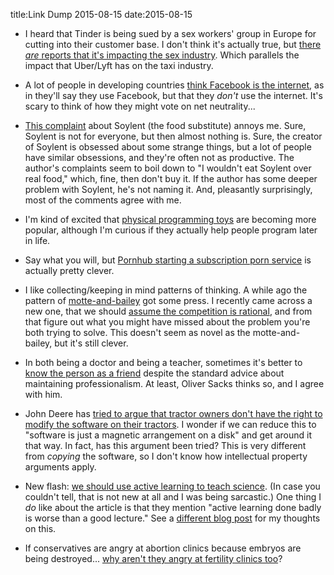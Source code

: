 title:Link Dump 2015-08-15
date:2015-08-15

* I heard that Tinder is being sued by a sex workers' group in Europe for cutting into their customer base. I don't think it's actually true, but [there *are* reports that it's impacting the sex industry](http://www.stuff.co.nz/national/10665202/Dating-apps-hit-sex-industry-hard). Which parallels the impact that Uber/Lyft has on the taxi industry.

* A lot of people in developing countries [think Facebook is the internet](http://qz.com/333313/milliions-of-facebook-users-have-no-idea-theyre-using-the-internet/), as in they'll say they use Facebook, but that they *don't* use the internet. It's scary to think of how they might vote on net neutrality...

* [This complaint](http://thenextweb.com/opinion/2015/08/04/drink-your-feelings-bros/) about Soylent (the food substitute) annoys me. Sure, Soylent is not for everyone, but then almost nothing is. Sure, the creator of Soylent is obsessed about some strange things, but a lot of people have similar obsessions, and they're often not as productive. The author's complaints seem to boil down to "I wouldn't eat Soylent over real food," which, fine, then don't buy it. If the author has some deeper problem with Soylent, he's not naming it. And, pleasantly surprisingly, most of the comments agree with me.

* I'm kind of excited that [physical programming toys](http://www.economist.com/news/science-and-technology/21660077-how-teach-computer-science-nursery-school-no-assembler-required) are becoming more popular, although I'm curious if they actually help people program later in life.

* Say what you will, but [Pornhub starting a subscription porn service](http://arstechnica.com/business/2015/08/pornhub-launches-an-all-you-can-watch-subscription-service-for-9-99-a-month/) is actually pretty clever.

* I like collecting/keeping in mind patterns of thinking. A while ago the pattern of [motte-and-bailey](http://slatestarcodex.com/2014/07/07/social-justice-and-words-words-words/) got some press. I recently came across a new one, that we should [assume the competition is rational](http://www.aaronkharris.com/presumption-of-stupitidy), and from that figure out what you might have missed about the problem you're both trying to solve. This doesn't seem as novel as the motte-and-bailey, but it's still clever.

* In both being a doctor and being a teacher, sometimes it's better to [know the person as a friend](http://mathwithbaddrawings.com/2015/08/12/oliver-sacks-knows-what-it-means-to-teach/) despite the standard advice about maintaining professionalism. At least, Oliver Sacks thinks so, and I agree with him.

* John Deere has [tried to argue that tractor owners don't have the right to modify the software on their tractors](http://www.wired.com/2015/04/dmca-ownership-john-deere/). I wonder if we can reduce this to "software is just a magnetic arrangement on a disk" and get around it that way. In fact, has this argument been tried? This is very different from *copying* the software, so I don't know how intellectual property arguments apply.

* New flash: [we should use active learning to teach science](http://www.nature.com/news/why-we-are-teaching-science-wrong-and-how-to-make-it-right-1.17963). (In case you couldn't tell, that is not new at all and I was being sarcastic.) One thing I *do* like about the article is that they mention "active learning done badly is worse than a good lecture." See a [different blog post](http://justinnhli.com/posts/2013/11/teaching-active-learning.html) for my thoughts on this.

* If conservatives are angry at abortion clinics because embryos are being destroyed... [why aren't they angry at fertility clinics too](https://www.washingtonpost.com/opinions/fertility-clinics-destroy-embryos-all-the-time-why-arent-conservatives-after-them/2015/08/13/be06e852-4128-11e5-8e7d-9c033e6745d8_story.html)?
